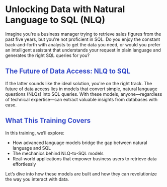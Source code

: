 # Unlocking Data with Natural Language to SQL (NLQ)

Imagine you're a business manager trying to retrieve sales figures from the past five years, but you're not proficient in SQL. Do you enjoy the constant back-and-forth with analysts to get the data you need, or would you prefer an intelligent assistant that understands your request in plain language and generates the right SQL queries for you?

## <span style="color:#364BC9">The Future of Data Access: NLQ to SQL</span>

If the latter sounds like the ideal solution, you're on the right track. The future of data access lies in models that convert simple, natural language questions (NLQs) into SQL queries. With these models, anyone—regardless of technical expertise—can extract valuable insights from databases with ease.

## <span style="color:#364BC9">What This Training Covers</span>

In this training, we’ll explore:

* How advanced language models bridge the gap between natural language and SQL
* The mechanics behind NLQ-to-SQL models
* Real-world applications that empower business users to retrieve data effortlessly

Let’s dive into how these models are built and how they can revolutionize the way you interact with data.
